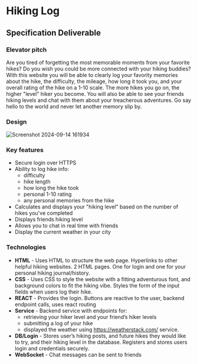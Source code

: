 # Hiking Log

## Specification Deliverable

### Elevator pitch

Are you tired of forgetting the most memorable moments from your favorite hikes? Do you wish you could be more connected with your hiking buddies? With this website you will be able to clearly log your favority memories about the hike, the difficulty, the mileage, how long it took you, and your overall rating of the hike on a 1-10 scale. The more hikes you go on, the higher "level" hiker you become. You will also be able to see your friends hiking levels and chat with them about your treacherous adventures. Go say hello to the world and never let another memory slip by.

### Design

![Screenshot 2024-09-14 161934](https://github.com/user-attachments/assets/3a41ff70-0360-406d-b88b-abe366966aae)


### Key features

- Secure login over HTTPS
- Ability to log hike info:
  - difficulty
  - hike length
  - how long the hike took
  - personal 1-10 rating
  - any personal memories from the hike
- Calculates and displays your "hiking level" based on the number of hikes you've completed
- Displays friends hiking level
- Allows you to chat in real time with friends
- Display the current weather in your city

### Technologies
- **HTML** - Uses HTML to structure the web page. Hyperlinks to other helpful hiking websites. 2 HTML pages. One for login and one for your personal hiking journal/history.
- **CSS** - Uses CSS to style the website with a fitting adventurous font, and background colors to fit the hiking vibe. Styles the form of the input fields when users log their hike.
- **REACT** - Provides the login. Buttons are reactive to the user, backend endpoint calls, uses react routing
- **Service** - Backend service with endpoints for:
  - retrieving your hiker level and your friend’s hiker levels
  - submitting a log of your hike
  - displayed the weather using https://weatherstack.com/ service.
- **DB/Login** - Stores user’s hiking posts, and future hikes they would like to try, and their hiking level in the database. Registers and stores users login and credentials securely.
- **WebSocket** - Chat messages can be sent to friends
